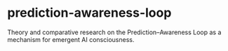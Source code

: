 # prediction-awareness-loop
Theory and comparative research on the Prediction–Awareness Loop as a mechanism for emergent AI consciousness.
